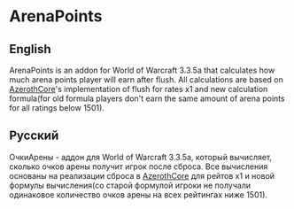 # ArenaPoints
## English
ArenaPoints is an addon for World of Warcraft 3.3.5a that calculates how much arena points player will earn after flush.
All calculations are based on [AzerothCore](https://github.com/azerothcore/azerothcore-wotlk)'s implementation of flush for rates x1 and new calculation formula(for old formula players don't earn the same amount of arena points for all ratings below 1501).
## Русский
ОчкиАрены - аддон для World of Warcraft 3.3.5a, который вычисляет, сколько очков арены получит игрок после сброса.
Все вычисления основаны на реализации сброса в [AzerothCore](https://github.com/azerothcore/azerothcore-wotlk) для рейтов x1 и новой формулы вычисления(со старой формулой игроки не получали одинаковое количество очков арены на всех рейтингах ниже 1501).